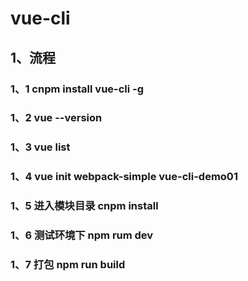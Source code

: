 # vue-cli

## 1、流程

### 1、1  cnpm install vue-cli -g 

### 1、2  vue --version

### 1、3  vue list

###  1、4 vue init webpack-simple vue-cli-demo01

### 1、5 进入模块目录  	cnpm install

### 1、6   测试环境下 npm rum dev

### 1、7  打包  npm run build 



